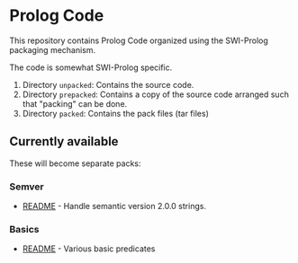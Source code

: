# Prolog Code

This repository contains Prolog Code organized using the SWI-Prolog packaging mechanism.

The code is somewhat SWI-Prolog specific.

1. Directory `unpacked`: Contains the source code. 
1. Directory `prepacked`: Contains a copy of the source code arranged such that "packing" can be done.
1. Directory `packed`: Contains the pack files (tar files)

## Currently available

These will become separate packs:

### Semver

- [README](unpacked/onepointfour_semver/README.md) - Handle semantic version 2.0.0 strings.

### Basics

- [README](unpacked/onepointfour_basics/README.md) - Various basic predicates
